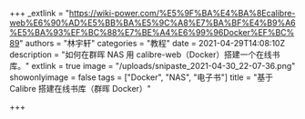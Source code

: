 +++
_extlink = "https://wiki-power.com/%E5%9F%BA%E4%BA%8Ecalibre-web%E6%90%AD%E5%BB%BA%E5%9C%A8%E7%BA%BF%E4%B9%A6%E5%BA%93%EF%BC%88%E7%BE%A4%E6%99%96Docker%EF%BC%89"
authors = "林宇轩"
categories = "教程"
date = 2021-04-29T14:08:10Z
description = "如何在群晖 NAS 用 calibre-web（Docker）搭建一个在线书库。"
extlink = true
image = "/uploads/snipaste_2021-04-30_22-07-36.png"
showonlyimage = false
tags = ["Docker", "NAS", "电子书"]
title = "基于 Calibre 搭建在线书库（群晖 Docker）"

+++
